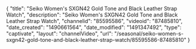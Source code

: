 {
    "title": "Seiko Women's SXGN42 Gold Tone and Black Leather Strap Watch",
    "description": "Seiko Women's SXGN42 Gold Tone and Black Leather Strap Watch",
    "channelid": "85595586",
    "videoid": "87485810",
    "date_created": "1490661564",
    "date_modified": "1491347492",
    "type": "captivate",
    "layout": "channelVideo",
    "url": "\/seasonal\/seiko-women-s-sxgn42-gold-tone-and-black-leather-strap-watch\/85595586-87485810"
}